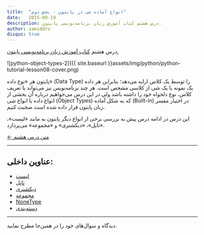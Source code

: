 ```yaml
---
title:  "انواع آماده شی در پایتون - بخش دوم"
date:   2015-09-19
description: درس هشتم کتاب آموزش زبان برنامه‌نویسی پایتون.
author: saeiddrv
disqus: true
---
```


درس هشتم [کتاب آموزش زبان برنامه‌نویسی پایتون.](http://coderz.ir/python)

![python-object-types-2]({{ site.baseurl }}assets/img/python/python-tutorial-lesson08-cover.png)

پایتون هر «نوع داده» (Data Type) را توسط یک کلاس ارایه می‌دهد؛ بنابراین هر داده یک نمونه یا یک شی از کلاسی مشخص است. هر چند برنامه‌نویس نیز می‌تواند با تعریف کلاس، نوع دلخواه خود را داشته باشد ولی در این درس می‌خواهیم درباره آن بخشی از انواع داده یا انواع شی‌ (Object Types) که به شکل آماده (Built-in) در اختیار مفسر زبان پایتون قرار داده شده است صحبت کنیم.

این درس در ادامه درس پیش به بررسی برخی از انواع دیگر پایتون به مانند «لیست»، «تاپل»، «دیکشنری» و «مجموعه» می‌پردازد.


[← متن درس هشتم](http://python.coderz.ir/lessons/l08.html)

---
عناوین داخلی:
---
* [لیست](http://python.coderz.ir/lessons/l08.html#id2)
* [تاپل](http://python.coderz.ir/lessons/l08.html#id3)
* [دیکشنری](http://python.coderz.ir/lessons/l08.html#id4)
* [مجموعه](http://python.coderz.ir/lessons/l08.html#id5)
* [NoneType](http://python.coderz.ir/lessons/l08.html#nonetype)
* [دسته‌بندی](http://python.coderz.ir/lessons/l08.html#id6)

---

دیدگاه و سوال‌های خود را در همین‌جا مطرح نمایید.
